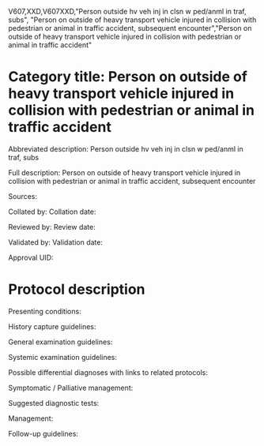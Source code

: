 V607,XXD,V607XXD,"Person outside hv veh inj in clsn w ped/anml in traf, subs", "Person on outside of heavy transport vehicle injured in collision with pedestrian or animal in traffic accident, subsequent encounter","Person on outside of heavy transport vehicle injured in collision with pedestrian or animal in traffic accident"
# Category title: Person on outside of heavy transport vehicle injured in collision with pedestrian or animal in traffic accident

Abbreviated description: Person outside hv veh inj in clsn w ped/anml in traf, subs

Full description: Person on outside of heavy transport vehicle injured in collision with pedestrian or animal in traffic accident, subsequent encounter

Sources:

Collated by:
Collation date:

Reviewed by:
Review date:

Validated by:
Validation date:

Approval UID:

# Protocol description

Presenting conditions:

History capture guidelines:

General examination guidelines:

Systemic examination guidelines:

Possible differential diagnoses with links to related protocols:

Symptomatic / Palliative management:

Suggested diagnostic tests:

Management:

Follow-up guidelines:
